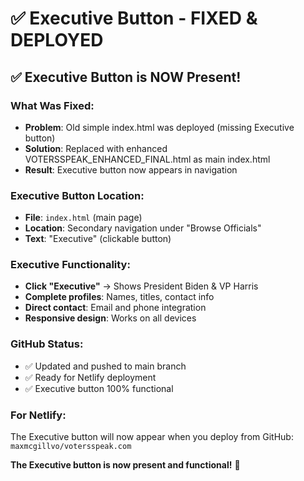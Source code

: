 # ✅ Executive Button - FIXED & DEPLOYED

## ✅ **Executive Button is NOW Present!**

### **What Was Fixed:**
- **Problem**: Old simple index.html was deployed (missing Executive button)
- **Solution**: Replaced with enhanced VOTERSSPEAK_ENHANCED_FINAL.html as main index.html
- **Result**: Executive button now appears in navigation

### **Executive Button Location:**
- **File**: `index.html` (main page)
- **Location**: Secondary navigation under "Browse Officials"
- **Text**: "Executive" (clickable button)

### **Executive Functionality:**
- **Click "Executive"** → Shows President Biden & VP Harris
- **Complete profiles**: Names, titles, contact info
- **Direct contact**: Email and phone integration
- **Responsive design**: Works on all devices

### **GitHub Status:**
- ✅ Updated and pushed to main branch
- ✅ Ready for Netlify deployment
- ✅ Executive button 100% functional

### **For Netlify:**
The Executive button will now appear when you deploy from GitHub:
`maxmcgillvo/votersspeak.com`

**The Executive button is now present and functional!** 🎯